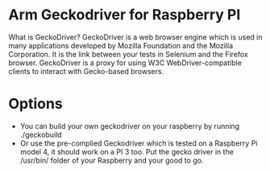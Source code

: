 # Arm Geckodriver for Raspberry PI
What is GeckoDriver?
GeckoDriver is a web browser engine which is used in many applications developed by Mozilla Foundation and the Mozilla Corporation. 
It is the link between your tests in Selenium and the Firefox browser. 
GeckoDriver is a proxy for using W3C WebDriver-compatible clients to interact with Gecko-based browsers. 

# Options
- You can build your own geckodriver on your raspberry by running ./geckobuild 
- Or use the pre-complied Geckodriver which is tested on a Raspberry Pi model 4, it should work on a PI 3 too. 
Put the gecko driver in the /usr/bin/ folder of your Raspberry and your good to go.

